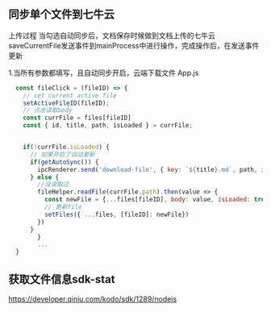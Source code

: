 ## 同步单个文件到七牛云
上传过程
当勾选自动同步后，文档保存时候做到文档上传的七牛云
saveCurrentFile发送事件到mainProcess中进行操作，完成操作后，在发送事件更新

1.当所有参数都填写，且自动同步开启，云端下载文件
App.js
```javascript
  const fileClick = (fileID) => {
    // set current active file
    setActiveFileID(fileID);
    // 点击读取body
    const currFile = files[fileID]
    const { id, title, path, isLoaded } = currFile;


    if(!currFile.isLoaded) {
      // 如果开启了自动更新
      if(getAutoSync()) {
        ipcRenderer.send('download-file', { key: `${title}.md`, path, id})
      } else {
        //没读取过
        fileHelper.readFile(currFile.path).then(value => {
          const newFile = {...files[fileID], body: value, isLoaded: true}
          // 更新file
          setFiles({ ...files, [fileID]: newFile})
        })
      }
		}
		...
  }
```

## 获取文件信息sdk-stat
https://developer.qiniu.com/kodo/sdk/1289/nodejs
